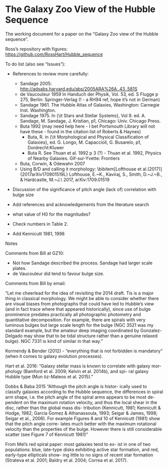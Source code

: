 The Galaxy Zoo View of the Hubble Sequence
==========================================

The working document for a paper on the “Galaxy Zoo view of the Hubble sequence”.  

Ross’s repository with figures: https://github.com/RossHart/Hubble_sequence

To do list (also see “Issues”): 

 * References to review more carefully: 
   * Sandage 2005: http://adsabs.harvard.edu/abs/2005ARA%26A..43..581S
   * de Vaucouleur 1959 In Handuch der Physik, Vol. 53, ed. S Flugge p 275, Berlin: Springer-Verlag (! - a RH94 ref, hope it’s not in German)
   * Sandage 1961. The Hubble Atlas of Galaxies, Washington: Carnegie Inst. Washington.
   * Sandage 1975. In {\it Stars and Stellar Systems}, Vol 9. ed. A. Sandage, M. Sandage, J. Kristian, p1, Chicago: Univ. Chicago Press.
   * Buta 1992 (may need help here - I bet Portsmouth Library will not have these - found in the citation list of Roberts & Haynes)
      * Buta, R. in {\it Morphological and Physical Classification of Galaxies}, ed. G. Longo, M. Capaccioli, G. Busarelo, p1, Dordrecht:Kluwer
      * Buta R. See Thuan et al. 1992 p 3 (?) - Thuan et al. 1992, Physics of Nearby Galaxies. Gif-sur-Yvette: Frontiers
   * Buta, Corwin, & Odewahn 2007
   * Using B/D and calling it morphology: \bibitem[Lofthouse et al.(2017)]{2017arXiv170901519L} Lofthouse, E.~K., Kaviraj, S., Smith, D.~J.~B., \& Hardcastle, M.~J.\ 2017, arXiv:1709.01519 


 * Discussion of the significance of pitch angle (lack of) correlation with bulge size 
 * Add references and acknowledgements from the literature search
 * what value of H0 for the magnitudes? 
 * Check numbers in Table 2.
 * Add Kennicutt 1981, 1998

Notes

Comments from Bill at GZ10: 

 * Not how Sandage described the process. Sandage had larger scale plates. 
 * de Vaucouleur did tend to favour bulge size. 

Comments from Bill by email:

“Let me cheerlead for the idea of revisiting the 2014 draft. Tis is a major thing in classical morphology. We might be able to consider whether
there are visual biases from photographs that could have led to Hubble’s view (and in fact trace where that appeared historically), since
use of bulge prominence predates practically all photographic photometry and quantitative decomposition. For example, there
are spirals with very luminous bulges but large scale length for the bulge (NGC 3521 was my standard example, but the amateur
deep imaging coordinated by Gonzalez-Delgado may show that to be tidal structure rather than a genuine relaxed bulge). NGC 7331
is kind of similar in that way.”

Kormendy \& Bender (2012) - “everything that is not forbidden is mandatory” (when it comes to galaxy evolution processes). 

Hart et al. 2016: 
“Galaxy stellar mass is known to correlate with galaxy mor- phology (Bamford et al. 2009; Kelvin et al. 2014b), and spi- ral galaxy Hubble type (Mun ̃oz-Mateos et al. 2015).”


Dobbs & Baba 2015
“Although the pitch angle is histor- ically used to classify galaxies according to the Hubble sequence, the differences in spiral arm shape, i.e. the pitch angle of the spiral arms appears to be most de- pendent on the maximum rotation velocity, and thus the local shear in the disc, rather than the global mass dis- tribution (Kennicutt, 1981; Kennicutt & Hodge, 1982; Garcia Gomez & Athanassoula, 1993; Seigar & James, 1998; Seigar et al., 2006). For example Figures 8 and 10 of Kennicutt (1981) show that the pitch angle corre- lates much better with the maximum rotational velocity than the properties of the bulge. However there is still considerable scatter (see Figure 7 of Kennicutt 1981)”

From Mel’s red spiral paper: 
most galaxies tend to ex- ist in one of two populations: blue, late-type disks exhibiting active star formation, and red, early-type ellipticals show- ing little to no signs of recent star formation (Strateva et al. 2001; Baldry et al. 2004; Correa et al. 2017).

